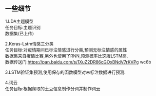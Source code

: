 一些细节  
---------------------------------------------  
1.LDA主题模型  
 任务目标:主题识别  
数据集(已上传)   
  
2.Keras-Lstm情感三分类  
任务目标:对疫情期间已标注情感进行分类,预测无标注情感的属性  
数据集来自疫情比赛,另外也使用了RNN,预测概率比这版LSTM高.  
数据传送门:https://pan.baidu.com/s/1XuZ2DR86cGOxBNdV7rKVPg  wc6b  
  
3.LSTM验证集预测,使用保存的函数模型对未标注数据进行预测.  
  
4.词云  
任务目标:根据爬取的土豆信息制作分词并制作词云  


